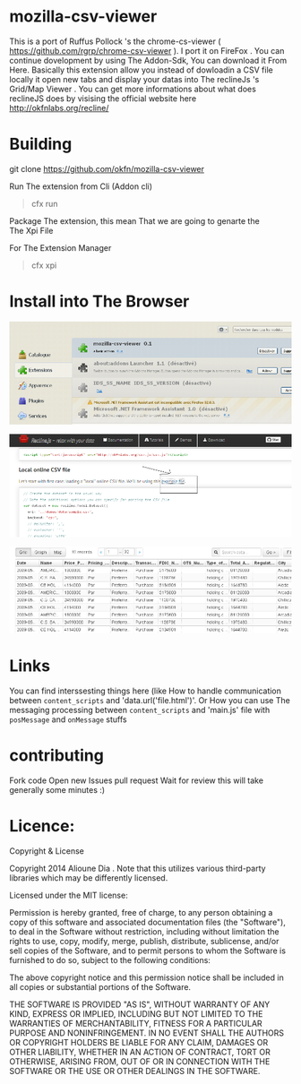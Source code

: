

mozilla-csv-viewer
==================

This is a port of  Ruffus Pollock 's the chrome-cs-viewer ( https://github.com/rgrp/chrome-csv-viewer ). 
I port it on FireFox . You can continue dovelopment  by using The Addon-Sdk, You 
can download it From Here. Basically this extension allow you instead of dowloadin a CSV file 
locally it open new tabs and display your datas into The reclineJs 's Grid/Map Viewer . You can get 
more informations about what does reclineJS does by visising the official website here   
http://okfnlabs.org/recline/

Building
=======


git clone https://github.com/okfn/mozilla-csv-viewer


Run The extension from Cli (Addon cli)
  >  cfx run

Package The extension, this mean That we are going to genarte the  
The Xpi File 

For The Extension Manager 
  >  cfx xpi


Install into The Browser
=============================


![Alt text](https://raw.githubusercontent.com/aliounedia/features/master/screen_shot_mozilla_csv_viewer.png "screen_shot")

![Alt text](https://raw.githubusercontent.com/aliounedia/features/master/screen_shot_mozilla_csv_viewer2.png "screen_shot3")

![Alt text](https://raw.githubusercontent.com/aliounedia/features/master/screen_shot_mozilla_csv_viewer3.png "screen_shot2")





Links
=======

You can find interssesting things here (like How to handle communication 
between `content_scripts` and 'data.url('file.html')'. Or How you can use
The messaging processing between `content_scripts` and 'main.js' file 
with `posMessage` and `onMessage` stuffs 


contributing
===========

Fork code 
Open new Issues 
pull request 
Wait for review this will take generally some minutes :)


Licence: 
========


Copyright & License

Copyright 2014 Alioune Dia . Note that this utilizes various third-party libraries which 
may be differently licensed.

Licensed under the MIT license:

Permission is hereby granted, free of charge, to any person obtaining a copy of this 
software and associated documentation files (the "Software"), to deal in the Software
without restriction, including without limitation the rights to use, copy, modify, merge,
publish, distribute, sublicense, and/or sell copies of the Software, and to permit 
persons to whom the Software is furnished to do so, subject to the following conditions:

The above copyright notice and this permission notice shall be included in all copies or 
substantial portions of the Software.

THE SOFTWARE IS PROVIDED "AS IS", WITHOUT WARRANTY OF ANY KIND, EXPRESS OR IMPLIED, INCLUDING
BUT NOT LIMITED TO THE WARRANTIES OF MERCHANTABILITY, FITNESS FOR A PARTICULAR PURPOSE AND 
NONINFRINGEMENT.  IN NO EVENT SHALL THE AUTHORS OR COPYRIGHT HOLDERS BE LIABLE FOR ANY CLAIM, 
DAMAGES OR OTHER LIABILITY, WHETHER IN AN ACTION OF CONTRACT, TORT OR OTHERWISE, ARISING FROM, 
OUT OF OR IN CONNECTION WITH THE SOFTWARE OR THE USE OR OTHER DEALINGS IN THE SOFTWARE.
